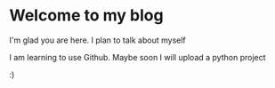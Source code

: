 # Welcome to my blog

I'm glad you are here. I plan to talk about myself

I am learning to use Github. Maybe soon I will upload a python project

:)
